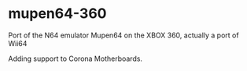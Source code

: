 mupen64-360
===========

Port of the N64 emulator Mupen64 on the XBOX 360, actually a port of Wii64

Adding support to Corona Motherboards.
